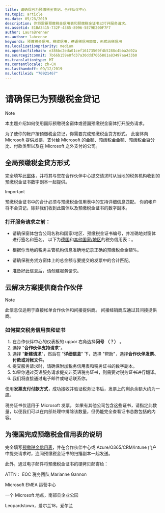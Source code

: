 ```yaml
---
title: 请确保已为预缴税金贷记。合作伙伴中心
ms.topic: article
ms.date: 05/28/2019
description: 你将需要预缴税金信用表和预缴税金证书以打开服务请求。
ms.assetid: E1BA3415-732F-4385-8996-5E79E200F7F7
author: LauraBrenner
ms.author: labrenne
keywords: 预缴税金信用，税收信用，德语税信用额度，形式纳税信用
ms.localizationpriority: medium
ms.openlocfilehash: e386bc2eda01cef16173569f4b5288c4bba2d02a
ms.sourcegitcommit: 7b66b159e8fd37a30ddd7065881a83497aa433b0
ms.translationtype: MT
ms.contentlocale: zh-CN
ms.lasthandoff: 09/12/2019
ms.locfileid: "70921467"
---
```

# <a name="make-sure-you-are-credited-for-withholding-tax"></a>请确保已为预缴税金贷记

>[!Note]
>本主题介绍如何使用国际预缴税金窗体或德国预缴税金窗体打开服务请求。

为了使你的帐户按预缴税金贷记，你需要完成预缴税金贷方形式。 此窗体向 Microsoft 提供发票、支付给 Microsoft 的金额、预缴税金金额、预缴税金百分比、付款类型以及在 Microsoft 之外支付的公司。  

## <a name="global-withholding-tax-credit-form"></a>全局预缴税金贷方形式

完全填写此[窗体](https://query.prod.cms.rt.microsoft.com/cms/api/am/binary/RE30311)，并将其与您在合作伙伴中心提交请求时从当地的税务机构收到的预缴税金证书数字副本一起提供。
>[!IMPORTANT]
>预缴税金证书中的合计必须与预缴税金信用表中的支持详细信息匹配。 你的帐户将不会贷记，除非我们收到此窗体以及预缴税金证书的数字副本。

### <a name="before-opening-the-service-request"></a>打开服务请求之前：

- 请确保窗体包含公司名称和国家/地区、预缴税金证书编号，并准确地对窗体进行签名和签名。 以下为[德国](https://query.prod.cms.rt.microsoft.com/cms/api/am/binary/RE305Lo)和[其他国家/地区](https://query.prod.cms.rt.microsoft.com/cms/api/am/binary/RE30311)的税务信用表：。

- 根据你当地的税务主管机构信息准确地记录正确的预缴税金金额%。

- 请确保税务贷方窗体上的总金额与要提交的发票中的合计匹配。 

- 准备好此信息后，请创建服务请求。

## <a name="cloud-solution-provider-partners"></a>云解决方案提供商合作伙伴

>[!Note]
>此信息仅适用于直接帐单合作伙伴和间接提供商。 间接经销商应通过其间接提供商。

### <a name="how-to-submit-the-tax-credit-form-and-the-certificates"></a>如何提交税务信用表和证书

1. 在合作伙伴中心的仪表板的 uppor 右角选择**问号** **（？）** 。
2. 选择 "**合作伙伴支持请求**"。
3. 选择 "**新建请求**"，然后在 "**详细信息**" 下，选择 "帮助"，选择**合作伙伴发票、付款或对帐文件。**
4. 提交服务请求时，请确保附加税务信用表和税务证书的数字副本。
5. 如果你通过英语服务请求提交非英语税务证书，则需要对税务证书进行翻译。
6. 我们将直接通过电子邮件或电话联系你。

使用**发票支付付款方式**，成功接收并验证税务证书后，发票上的剩余余额大约为一周。 

税务证书仅适用于 Microsoft 发票。 如果有其他公司包含这些证书，请指定此数量，以便我们可以在内部处理中排除该数量，但仍能完全查看证书总数包括的内容。 

## <a name="instructions-for-completing-the-withholding-tax-credit-form-for-germany"></a>为德国完成预缴税金信用表的说明

完全填写[预缴税金信用表](https://query.prod.cms.rt.microsoft.com/cms/api/am/binary/RE305Lo)，并在合作伙伴中心或 Azure/O365/CRM/Intune 门户中提交请求时，连同预缴税金证书的扫描副本一起发送。 

此外，通过电子邮件将预缴税金证书的硬拷贝邮寄给：

ATTN： EOC 税务团队 Marianne Gannon

Microsoft EMEA 运营中心

一个 Microsoft 地点，南部县企业公园

Leopardstown，爱尔兰18，爱尔兰
